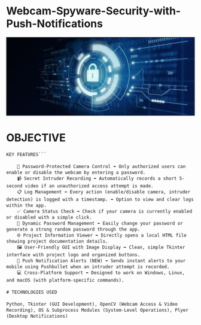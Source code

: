 # Webcam-Spyware-Security-with-Push-Notifications
![](https://github.com/Yugesh2705/Webcam-Spyware-Security-with-Push-Notifications/blob/main/WSS_logo.png)

# OBJECTIVE

```👉 The main objective of this project is to help users easily control their webcam security and get alerts whenever something suspicious happens.
KEY FEATURES```

    🔐 Password-Protected Camera Control ➡ Only authorized users can enable or disable the webcam by entering a password.
    📹 Secret Intruder Recording ➡ Automatically records a short 5-second video if an unauthorized access attempt is made.
    📋 Log Management ➡ Every action (enable/disable camera, intruder detection) is logged with a timestamp. ➡ Option to view and clear logs within the app.
    ✅ Camera Status Check ➡ Check if your camera is currently enabled or disabled with a simple click.
    🔑 Dynamic Password Management ➡ Easily change your password or generate a strong random password through the app.
    🌐 Project Information Viewer ➡ Directly opens a local HTML file showing project documentation details.
    🖼 User-Friendly GUI with Image Display ➡ Clean, simple Tkinter interface with project logo and organized buttons.
    🚨 Push Notification Alerts (NEW) ➡ Sends instant alerts to your mobile using Pushbullet when an intruder attempt is recorded.
    💻 Cross-Platform Support ➡ Designed to work on Windows, Linux, and macOS (with platform-specific commands).

# TECHNOLOGIES USED

Python, Tkinter (GUI Development), OpenCV (Webcam Access & Video Recording), OS & Subprocess Modules (System-Level Operations), Plyer (Desktop Notifications)

